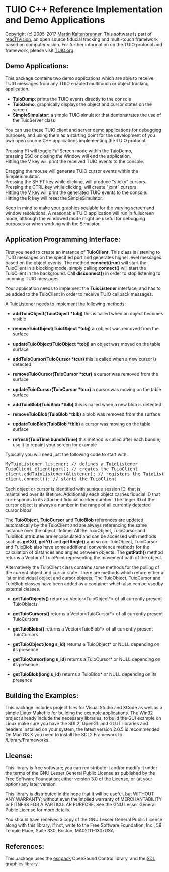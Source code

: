 # TUIO C++ Reference Implementation and Demo Applications

Copyright (c) 2005-2017 [Martin Kaltenbrunner](http://modin.yuri.at/). 
This software is part of 
[reacTIVision](http://reactivision.sourceforge.net/), an open source 
fiducial tracking and multi-touch framework based on computer vision. 
For further information on the TUIO protocol and framework, please visit 
[TUIO.org](http://www.tuio.org/)

## Demo Applications:

This package contains two demo applications which are able to receive 
TUIO messages from any TUIO enabled multitouch or object tracking 
application.

*   **TuioDump**: prints the TUIO events directly to the console
*   **TuioDemo**: graphically displays the object and cursor states on 
the screen
*   **SimpleSimulator**: a simple TUIO simulator that demonstrates the 
use of the TuioServer class

You can use these TUIO client and server demo applications for debugging 
purposes, and using them as a starting point for the development of you 
own open source C++ applications implementing the TUIO protocol.

Pressing F1 will toggle FullScreen mode within the TuioDemo,  
pressing ESC or closing the Window will end the application.  
Hitting the V key will print the received TUIO events to the console.

Dragging the mouse will generate TUIO cursor events within the 
SimpleSimulator.  
Pressing the SHIFT key while clicking, will produce "sticky" cursors.  
Pressing the CTRL key while clicking, will create "joint" cursors.  
Hitting the V key will print the generated TUIO events to the console.  
Hitting the R key will reset the SimpleSimulator.

Keep in mind to make your graphics scalable for the varying screen and 
window resolutions. A reasonable TUIO application will run in fullscreen 
mode, although the windowed mode might be useful for debugging purposes 
or when working with the Simulator.

## Application Programming Interface:

First you need to create an instance of **TuioClient**. This class is 
listening to TUIO messages on the specified port and generates higher 
level messages based on the object events. The method **connect(true)** 
will start the TuioClient in a blocking mode, simply calling 
**connect()** will start the TuioClient in the background. Call 
**disconnect()** in order to stop listening to incoming TUIO messages.

Your application needs to implement the **TuioListener** interface, and 
has to be added to the TuioClient in order to receive TUIO callback 
messages.

A TuioListener needs to implement the following methods:

*   **addTuioObject(TuioObject \*tobj)** this is called when an object 
becomes visible
*   **removeTuioObject(TuioObject \*tobj)** an object was removed from 
the surface
*   **updateTuioObject(TuioObject \*tobj)** an object was moved on the 
table surface

*   **addTuioCursor(TuioCursor \*tcur)** this is called when a new cursor 
is detected
*   **removeTuioCursor(TuioCursor \*tcur)** a cursor was removed from the 
surface
*   **updateTuioCursor(TuioCursor \*tcur)** a cursor was moving on the 
table surface

*   **addTuioBlob(TuioBlob \*tblb)** this is called when a new blob is 
detected
*   **removeTuioBlob(TuioBlob \*tblb)** a blob was removed from the 
surface
*   **updateTuioBlob(TuioBlob \*tblb)** a cursor was moving on the table 
surface

*   **refresh(TuioTime bundleTime)** this method is called after each 
bundle, use it to repaint your screen for example

Typically you will need just the following code to start with:

<pre>MyTuioListener listener; // defines a TuioListener
TuioClient client(port); // creates the TuioClient
client.addTuioListener(&listener); // registers the TuioListener
client.connect(); // starts the TuioClient
</pre>

Each object or cursor is identified with aunique session ID, that is 
maintained over its lifetime. Additionally each object carries fiducial 
ID that corresponds to its attached fiducial marker number. The finger 
ID of the cursor object is always a number in the range of all currently 
detected cursor blobs.

The **TuioObject**, **TuioCursor** and **TuioBlob** references are 
updated automatically by the TuioClient and are always referencing the 
same instance over the object lifetime. All the TuioObject, TuioCursor 
and TuioBlob attributes are encapsulated and can be accessed with 
methods such as **getX()**, **getY()** and **getAngle()** and so on. 
TuioObject, TuioCursor and TuioBlob also have some additional 
convenience methods for the calculation of distances and angles between 
objects. The **getPath()** method returns a Vector of TuioPoint 
representing the movement path of the object.

Alternatively the TuioClient class contains some methods for the polling 
of the current object and cursor state. There are methods which return 
either a list or individual object and cursor objects. The TuioObject, 
TuioCursor and TuioBlob classes have been added as a container which 
also can be usedby external classes.

*   **getTuioObjects()** returns a Vector<TuioObject*> of all currently 
present TuioObjects
*   **getTuioCursors()** returns a Vector<TuioCursor*> of all currently 
present TuioCursors
*   **getTuioBlobs()** returns a Vector<TuioBlob*> of all currently 
present TuioCursors

*   **getTuioObject(long s_id)** returns a TuioObject* or NULL depending 
on its presence
*   **getTuioCursor(long s_id)** returns a TuioCursor* or NULL depending 
on its presence
*   **getTuioBlob(long s_id)** returns a TuioBlob* or NULL depending on 
its presence

## Building the Examples:

This package includes project files for Visual Studio and XCode as well 
as a simple Linux Makefile for building the example applications. The 
Win32 project already include the necessary libraries, to build the GUI 
example on Linux make sure you have the SDL2, OpenGL and GLUT libraries 
and headers installed on your system, the latest version 2.0.5 is 
recommended. On Mac OS X you need to install the SDL2 Framework to 
/Library/Frameworks.

## License:

This library is free software; you can redistribute it and/or modify it 
under the terms of the GNU Lesser General Public License as published by 
the Free Software Foundation; either version 3.0 of the License, or (at 
your option) any later version.

This library is distributed in the hope that it will be useful, but 
WITHOUT ANY WARRANTY; without even the implied warranty of 
MERCHANTABILITY or FITNESS FOR A PARTICULAR PURPOSE. See the GNU Lesser 
General Public License for more details.

You should have received a copy of the GNU Lesser General Public License 
along with this library; if not, write to the Free Software Foundation, 
Inc., 59 Temple Place, Suite 330, Boston, MA02111-1307USA

## References:

This package uses the [oscpack](http://www.rossbencina.com/code/oscpack) 
OpenSound Control library, and the [SDL](http://www.libsdl.org/) 
graphics library.
